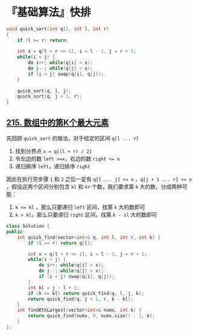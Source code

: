 # 『基础算法』快排

```c++
void quick_sort(int q[], int l, int r) 
{
    if (l >= r) return;
    
    int x = q[l + r >> 1], i = l - 1, j = r + 1;
    while(i < j) {
        do i++; while(q[i] < x);
        do j--; while(q[j] > x);
        if (i < j) swap(q[i], q[j]);
    }
    
    quick_sort(q, l, j);
    quick_sort(q, j + 1, r);
}
```



## [215. 数组中的第K个最大元素](https://leetcode-cn.com/problems/kth-largest-element-in-an-array/)

先回顾 `quick_sort` 的做法，对于给定的区间 `q[l ... r]`

1. 找到分界点 `x = q[(l + r) / 2]`
2. 令左边的数 `left >=x`，右边的数 `right <= x`
3. 递归排序 `left`，递归排序 `right`

因此在执行完步骤 `1` 和 `2` 之后一定有 `q[l ... j] >= x` ，`q[j + 1 ... r] <= x` ，假设这两个区间分别包含 `kl` 和 `kr` 个数，我们要求第 `k` 大的数，分成两种可能：

1. `k <= kl` ，那么只要递归 `left` 区间，找第 `k` 大的数即可
2. `k > kl`，那么只要递归 `right` 区间，找第 `k - sl` 大的数即可

```c++
class Solution {
public:
    int quick_find(vector<int>& q, int l, int r, int k) {
        if (l == r) return q[l];

        int x = q[l + r >> 1], i = l - 1, j = r + 1;
        while(i < j) {
            do i++; while(q[i] > x);
            do j--; while(q[j] < x);
            if (i < j) swap(q[i], q[j]);
        }
        int kl = j - l + 1;
        if (k <= kl) return quick_find(q, l, j, k);
        return quick_find(q, j + 1, r, k - kl);
    }
    int findKthLargest(vector<int>& nums, int k) {
        return quick_find(nums, 0, nums.size() - 1, k);
    }
};
```

